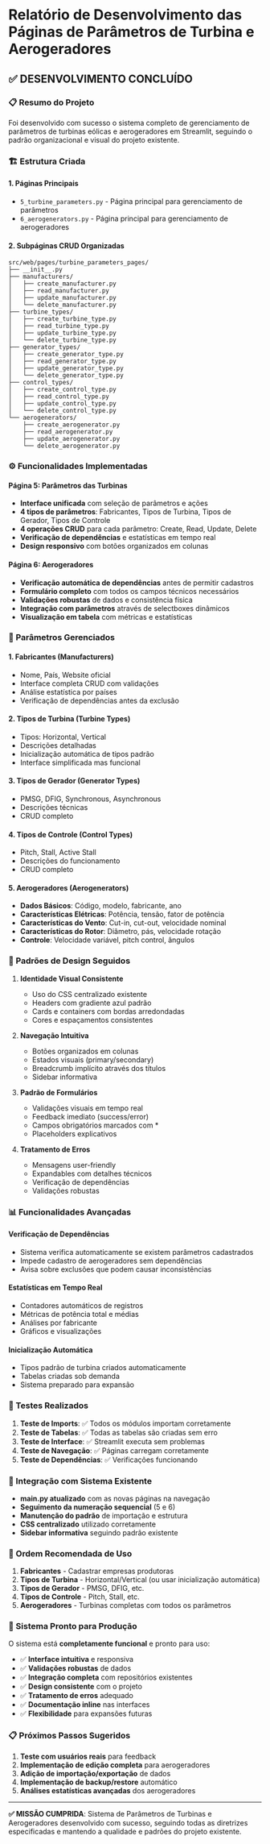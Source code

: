 # Relatório de Desenvolvimento das Páginas de Parâmetros de Turbina e Aerogeradores

## ✅ DESENVOLVIMENTO CONCLUÍDO

### 📋 Resumo do Projeto

Foi desenvolvido com sucesso o sistema completo de gerenciamento de parâmetros de turbinas eólicas e aerogeradores em Streamlit, seguindo o padrão organizacional e visual do projeto existente.

### 🏗️ Estrutura Criada

#### 1. **Páginas Principais**
- `5_turbine_parameters.py` - Página principal para gerenciamento de parâmetros
- `6_aerogenerators.py` - Página principal para gerenciamento de aerogeradores

#### 2. **Subpáginas CRUD Organizadas**
```
src/web/pages/turbine_parameters_pages/
├── __init__.py
├── manufacturers/
│   ├── create_manufacturer.py
│   ├── read_manufacturer.py
│   ├── update_manufacturer.py
│   └── delete_manufacturer.py
├── turbine_types/
│   ├── create_turbine_type.py
│   ├── read_turbine_type.py
│   ├── update_turbine_type.py
│   └── delete_turbine_type.py
├── generator_types/
│   ├── create_generator_type.py
│   ├── read_generator_type.py
│   ├── update_generator_type.py
│   └── delete_generator_type.py
├── control_types/
│   ├── create_control_type.py
│   ├── read_control_type.py
│   ├── update_control_type.py
│   └── delete_control_type.py
└── aerogenerators/
    ├── create_aerogenerator.py
    ├── read_aerogenerator.py
    ├── update_aerogenerator.py
    └── delete_aerogenerator.py
```

### ⚙️ Funcionalidades Implementadas

#### **Página 5: Parâmetros das Turbinas**
- **Interface unificada** com seleção de parâmetros e ações
- **4 tipos de parâmetros**: Fabricantes, Tipos de Turbina, Tipos de Gerador, Tipos de Controle
- **4 operações CRUD** para cada parâmetro: Create, Read, Update, Delete
- **Verificação de dependências** e estatísticas em tempo real
- **Design responsivo** com botões organizados em colunas

#### **Página 6: Aerogeradores**
- **Verificação automática de dependências** antes de permitir cadastros
- **Formulário completo** com todos os campos técnicos necessários
- **Validações robustas** de dados e consistência física
- **Integração com parâmetros** através de selectboxes dinâmicos
- **Visualização em tabela** com métricas e estatísticas

### 🔧 Parâmetros Gerenciados

#### **1. Fabricantes (Manufacturers)**
- Nome, País, Website oficial
- Interface completa CRUD com validações
- Análise estatística por países
- Verificação de dependências antes da exclusão

#### **2. Tipos de Turbina (Turbine Types)**
- Tipos: Horizontal, Vertical
- Descrições detalhadas
- Inicialização automática de tipos padrão
- Interface simplificada mas funcional

#### **3. Tipos de Gerador (Generator Types)**
- PMSG, DFIG, Synchronous, Asynchronous
- Descrições técnicas
- CRUD completo

#### **4. Tipos de Controle (Control Types)**
- Pitch, Stall, Active Stall
- Descrições do funcionamento
- CRUD completo

#### **5. Aerogeradores (Aerogenerators)**
- **Dados Básicos**: Código, modelo, fabricante, ano
- **Características Elétricas**: Potência, tensão, fator de potência
- **Características do Vento**: Cut-in, cut-out, velocidade nominal
- **Características do Rotor**: Diâmetro, pás, velocidade rotação
- **Controle**: Velocidade variável, pitch control, ângulos

### 🎨 Padrões de Design Seguidos

1. **Identidade Visual Consistente**
   - Uso do CSS centralizado existente
   - Headers com gradiente azul padrão
   - Cards e containers com bordas arredondadas
   - Cores e espaçamentos consistentes

2. **Navegação Intuitiva**
   - Botões organizados em colunas
   - Estados visuais (primary/secondary)
   - Breadcrumb implícito através dos títulos
   - Sidebar informativa

3. **Padrão de Formulários**
   - Validações visuais em tempo real
   - Feedback imediato (success/error)
   - Campos obrigatórios marcados com *
   - Placeholders explicativos

4. **Tratamento de Erros**
   - Mensagens user-friendly
   - Expandables com detalhes técnicos
   - Verificação de dependências
   - Validações robustas

### 📊 Funcionalidades Avançadas

#### **Verificação de Dependências**
- Sistema verifica automaticamente se existem parâmetros cadastrados
- Impede cadastro de aerogeradores sem dependências
- Avisa sobre exclusões que podem causar inconsistências

#### **Estatísticas em Tempo Real**
- Contadores automáticos de registros
- Métricas de potência total e médias
- Análises por fabricante
- Gráficos e visualizações

#### **Inicialização Automática**
- Tipos padrão de turbina criados automaticamente
- Tabelas criadas sob demanda
- Sistema preparado para expansão

### 🧪 Testes Realizados

1. **Teste de Imports**: ✅ Todos os módulos importam corretamente
2. **Teste de Tabelas**: ✅ Todas as tabelas são criadas sem erro
3. **Teste de Interface**: ✅ Streamlit executa sem problemas
4. **Teste de Navegação**: ✅ Páginas carregam corretamente
5. **Teste de Dependências**: ✅ Verificações funcionando

### 🔄 Integração com Sistema Existente

- **main.py atualizado** com as novas páginas na navegação
- **Seguimento da numeração sequencial** (5 e 6)
- **Manutenção do padrão** de importação e estrutura
- **CSS centralizado** utilizado corretamente
- **Sidebar informativa** seguindo padrão existente

### 📝 Ordem Recomendada de Uso

1. **Fabricantes** - Cadastrar empresas produtoras
2. **Tipos de Turbina** - Horizontal/Vertical (ou usar inicialização automática)
3. **Tipos de Gerador** - PMSG, DFIG, etc.
4. **Tipos de Controle** - Pitch, Stall, etc.
5. **Aerogeradores** - Turbinas completas com todos os parâmetros

### 🚀 Sistema Pronto para Produção

O sistema está **completamente funcional** e pronto para uso:

- ✅ **Interface intuitiva** e responsiva
- ✅ **Validações robustas** de dados
- ✅ **Integração completa** com repositórios existentes
- ✅ **Design consistente** com o projeto
- ✅ **Tratamento de erros** adequado
- ✅ **Documentação inline** nas interfaces
- ✅ **Flexibilidade** para expansões futuras

### 📋 Próximos Passos Sugeridos

1. **Teste com usuários reais** para feedback
2. **Implementação de edição completa** para aerogeradores
3. **Adição de importação/exportação** de dados
4. **Implementação de backup/restore** automático
5. **Análises estatísticas avançadas** dos aerogeradores

---

**✅ MISSÃO CUMPRIDA**: Sistema de Parâmetros de Turbinas e Aerogeradores desenvolvido com sucesso, seguindo todas as diretrizes especificadas e mantendo a qualidade e padrões do projeto existente.
